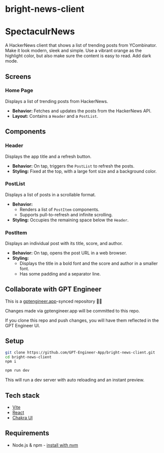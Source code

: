 # bright-news-client

# SpectaculrNews

A HackerNews client that shows a list of trending posts from YCombinator.
Make it look modern, sleek and simple. Use a vibrant orange as the highlight color, but also make sure the content is easy to read. Add dark mode.

## Screens

### Home Page

Displays a list of trending posts from HackerNews.

- **Behavior:** Fetches and updates the posts from the HackerNews API.
- **Layout:** Contains a `Header` and a `PostList`.

## Components

### Header

Displays the app title and a refresh button.

- **Behavior:** On tap, triggers the `PostList` to refresh the posts.
- **Styling:** Fixed at the top, with a large font size and a background color.

### PostList

Displays a list of posts in a scrollable format.

- **Behavior:**
  - Renders a list of `PostItem` components.
  - Supports pull-to-refresh and infinite scrolling.
- **Styling:** Occupies the remaining space below the `Header`.

### PostItem

Displays an individual post with its title, score, and author.

- **Behavior:** On tap, opens the post URL in a web browser.
- **Styling:**
  - Displays the title in a bold font and the score and author in a smaller font.
  - Has some padding and a separator line.

## Collaborate with GPT Engineer

This is a [gptengineer.app](https://gptengineer.app)-synced repository 🌟🤖

Changes made via gptengineer.app will be committed to this repo.

If you clone this repo and push changes, you will have them reflected in the GPT Engineer UI.

## Setup

```sh
git clone https://github.com/GPT-Engineer-App/bright-news-client.git
cd bright-news-client
npm i
```

```sh
npm run dev
```

This will run a dev server with auto reloading and an instant preview.

## Tech stack

- [Vite](https://vitejs.dev/)
- [React](https://react.dev/)
- [Chakra UI](https://chakra-ui.com/)

## Requirements

- Node.js & npm - [install with nvm](https://github.com/nvm-sh/nvm#installing-and-updating)
